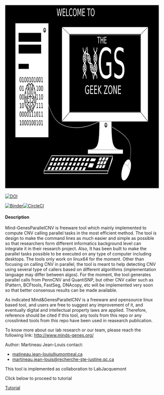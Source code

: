 <p align="center">
  <img src="./_images/welcomeImage.png" height= "600" width="1700" alt="accessibility text">
</p>


[![DOI](https://zenodo.org/badge/DOI/10.5281/zenodo.3497400.svg)](https://doi.org/10.5281/zenodo.3497400)

[![Binder](https://mybinder.org/badge_logo.svg)](https://mybinder.org/v2/gh/MartineauJeanLouis/MIND-GENESPARALLELCNV.git/master)[![CircleCI](https://circleci.com/gh/MartineauJeanLouis/MIND-GENESPARALLELCNV.svg?style=svg)](https://circleci.com/gh/MartineauJeanLouis/MIND-GENESPARALLELCNV)

#### Description
Mind-GenesParallelCNV is freeware tool which mainly implemented to compute CNV calling parallel tasks in the most efficient method. The tool is design to make the command lines as much easier and simple as possible so that researchers form different informatics background level can integrate it in their research project. Also, It has been built to make the parallel tasks possible to be executed on any type of computer including desktops. The tools only work on linux64 for the moment. Other than focusing on calling CNV in parallel, the tool is meant to help detecting CNV using several type of callers based on different algorithms (implementation language may differ between algos). For the moment, the tool generates parallel calls from PennCNV and QuantiSNP, but other CNV caller such as IPattern, BCFtools, FastSeg, DNAcopy, etc will be implemented very soon so that better consensus results can be made available.

As indicated Mind&GenesParallelCNV is a freeware and opensource linux based tool, and users are free to suggest any improvement of it, and eventually digital and intellectual property laws are applied. Therefore, reference should be cited if this tool, any tools from this repo or any crosslinked tools from this repo  have been used in reasearch publication.

To know more about our lab research or our team, please reach the following link: http://www.minds-genes.org/

Author: Martineau Jean-Louis
contact: 
* matineau.jean-louis@umontreal.ca 
* martineau.jean-louis@recherche-ste-justine.qc.ca

This tool is implemented as collaboration to LabJacquemont

Click below to proceed to tutorial

[Tutorial](prepare_baff_lrr.md)
